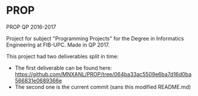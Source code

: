 # PROP
PROP QP 2016-2017

Project for subject "Programming Projects" for the Degree in Informatics Engineering at FIB-UPC. Made in QP 2017.

This project had two deliverables split in time:
* The first deliverable can be found here: https://github.com/MNXANL/PROP/tree/064ba33ac5509e6ba7d16d0ba566831e0689366e
* The second one is the current commit (sans this modified README.md)
